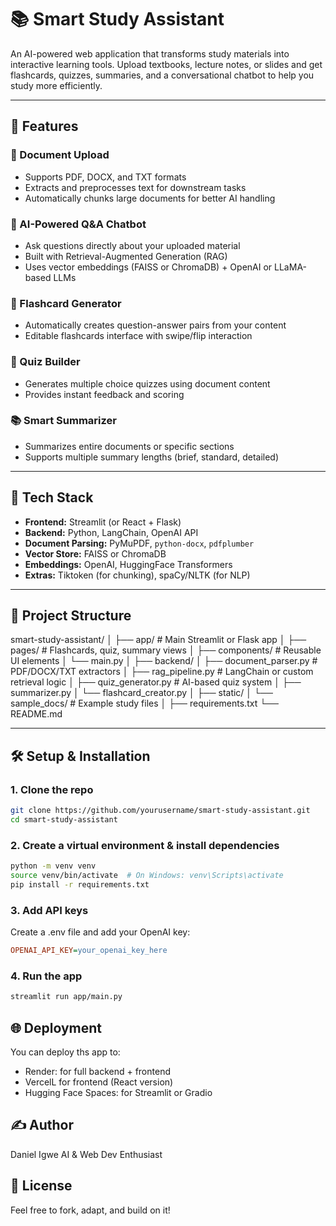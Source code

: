 # 📚 Smart Study Assistant

An AI-powered web application that transforms study materials into interactive learning tools. Upload textbooks, lecture notes, or slides and get flashcards, quizzes, summaries, and a conversational chatbot to help you study more efficiently.

---

## 🚀 Features

### 📄 Document Upload
- Supports PDF, DOCX, and TXT formats
- Extracts and preprocesses text for downstream tasks
- Automatically chunks large documents for better AI handling

### 🧠 AI-Powered Q&A Chatbot
- Ask questions directly about your uploaded material
- Built with Retrieval-Augmented Generation (RAG)
- Uses vector embeddings (FAISS or ChromaDB) + OpenAI or LLaMA-based LLMs

### 📝 Flashcard Generator
- Automatically creates question-answer pairs from your content
- Editable flashcards interface with swipe/flip interaction

### 🧪 Quiz Builder
- Generates multiple choice quizzes using document content
- Provides instant feedback and scoring

### 📚 Smart Summarizer
- Summarizes entire documents or specific sections
- Supports multiple summary lengths (brief, standard, detailed)

---

## 🧰 Tech Stack

- **Frontend:** Streamlit (or React + Flask)
- **Backend:** Python, LangChain, OpenAI API
- **Document Parsing:** PyMuPDF, `python-docx`, `pdfplumber`
- **Vector Store:** FAISS or ChromaDB
- **Embeddings:** OpenAI, HuggingFace Transformers
- **Extras:** Tiktoken (for chunking), spaCy/NLTK (for NLP)

---

## 📂 Project Structure
smart-study-assistant/ │ ├── app/ # Main Streamlit or Flask app │ ├── pages/ # Flashcards, quiz, summary views │ ├── components/ # Reusable UI elements │ └── main.py │ ├── backend/ │ ├── document_parser.py # PDF/DOCX/TXT extractors │ ├── rag_pipeline.py # LangChain or custom retrieval logic │ ├── quiz_generator.py # AI-based quiz system │ ├── summarizer.py │ └── flashcard_creator.py │ ├── static/ │ └── sample_docs/ # Example study files │ ├── requirements.txt └── README.md



---

## 🛠️ Setup & Installation

### 1. Clone the repo
```bash
git clone https://github.com/yourusername/smart-study-assistant.git
cd smart-study-assistant

```
### 2. Create a virtual environment & install dependencies
```bash
python -m venv venv
source venv/bin/activate  # On Windows: venv\Scripts\activate
pip install -r requirements.txt
```

### 3. Add API keys
Create a .env file and add your OpenAI key:
```ini
OPENAI_API_KEY=your_openai_key_here
```

### 4. Run the app
```bash
streamlit run app/main.py
```

## 🌐 Deployment
You can deploy ths app to:
- Render: for full backend + frontend
- VercelL for frontend (React version)
- Hugging Face Spaces: for Streamlit or Gradio

## ✍️ Author
Daniel Igwe
AI & Web Dev Enthusiast

## 📜 License
Feel free to fork, adapt, and build on it!


